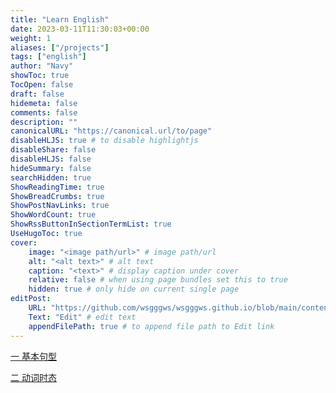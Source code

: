 ```yaml
---
title: "Learn English"
date: 2023-03-11T11:30:03+00:00
weight: 1
aliases: ["/projects"]
tags: ["english"]
author: "Navy"
showToc: true
TocOpen: false
draft: false
hidemeta: false
comments: false
description: ""
canonicalURL: "https://canonical.url/to/page"
disableHLJS: true # to disable highlightjs
disableShare: false
disableHLJS: false
hideSummary: false
searchHidden: true
ShowReadingTime: true
ShowBreadCrumbs: true
ShowPostNavLinks: true
ShowWordCount: true
ShowRssButtonInSectionTermList: true
UseHugoToc: true
cover:
    image: "<image path/url>" # image path/url
    alt: "<alt text>" # alt text
    caption: "<text>" # display caption under cover
    relative: false # when using page bundles set this to true
    hidden: true # only hide on current single page
editPost:
    URL: "https://github.com/wsgggws/wsgggws.github.io/blob/main/content"
    Text: "Edit" # edit text
    appendFilePath: true # to append file path to Edit link
---
```


[一 基本句型](../../english/基本句型/)

[二 动词时态](../../english/动词时态/)
